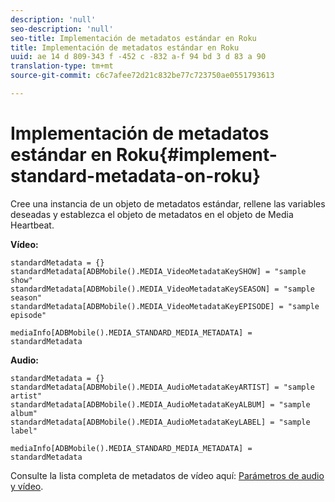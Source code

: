 ```yaml
---
description: 'null'
seo-description: 'null'
seo-title: Implementación de metadatos estándar en Roku
title: Implementación de metadatos estándar en Roku
uuid: ae 14 d 809-343 f -452 c -832 a-f 94 bd 3 d 83 a 90
translation-type: tm+mt
source-git-commit: c6c7afee72d21c832be77c723750ae0551793613

---
```



# Implementación de metadatos estándar en Roku{#implement-standard-metadata-on-roku}

Cree una instancia de un objeto de metadatos estándar, rellene las variables deseadas y establezca el objeto de metadatos en el objeto de Media Heartbeat.

**Vídeo:**

```
standardMetadata = {} 
standardMetadata[ADBMobile().MEDIA_VideoMetadataKeySHOW] = "sample show" 
standardMetadata[ADBMobile().MEDIA_VideoMetadataKeySEASON] = "sample season" 
standardMetadata[ADBMobile().MEDIA_VideoMetadataKeyEPISODE] = "sample episode" 

mediaInfo[ADBMobile().MEDIA_STANDARD_MEDIA_METADATA] = standardMetadata 
```

**Audio:**

```
standardMetadata = {} 
standardMetadata[ADBMobile().MEDIA_AudioMetadataKeyARTIST] = "sample artist" 
standardMetadata[ADBMobile().MEDIA_AudioMetadataKeyALBUM] = "sample album" 
standardMetadata[ADBMobile().MEDIA_AudioMetadataKeyLABEL] = "sample label"

mediaInfo[ADBMobile().MEDIA_STANDARD_MEDIA_METADATA] = standardMetadata 
```

Consulte la lista completa de metadatos de vídeo aquí: [Parámetros de audio y vídeo](../../../metrics-and-metadata/audio-video-parameters.md).


